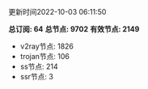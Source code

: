 更新时间2022-10-03 06:11:50

**总订阅: 64**
**总节点: 9702**
**有效节点: 2149**
- v2ray节点: 1826
- trojan节点: 106
- ss节点: 214
- ssr节点: 3
